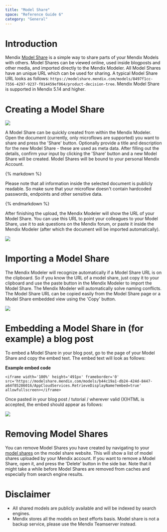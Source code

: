 ```yaml
---
title: "Model Share"
space: "Reference Guide 6"
category: "General"
---
```



# Introduction

Mendix [Model Share](https://modelshare.mendix.com/) is a simple way to share parts of your Mendix Models with others. Model Shares can be viewed online, used inside blogposts and other media, and imported directly to the Mendix Modeler. All Model Shares have an unique URL which can be used for sharing. A typical Model Share URL looks as follows: `https://modelshare.mendix.com/models/8497f1cc-7556-4297-9237-f014459ef064/product-decision-tree`. Mendix Model Share is supported in Mendix 5.14 and higher. 

# Creating a Model Share

![](attachments/16713690/16843858.png)

A Model Share can be quickly created from within the Mendix Modeler. Open the document (currently, only microflows are supported) you want to share and press the 'Share' button. Optionally provide a title and description for the new Model Share - these are used as meta data. After filling out the details, confirm your input by clicking the 'Share' button and a new Model Share will be created. Model Shares will be bound to your personal Mendix Account.

<div class="alert alert-info">{% markdown %}

Please note that all information inside the selected document is publicly readable. So make sure that your microflow doesn't contain hardcoded passwords, endpoints and other sensitive data.

{% endmarkdown %}</div>

After finishing the upload, the Mendix Modeler will show the URL of your Model Share. You can use this URL to point your colleagues to your Model Share, use it to ask questions on the Mendix forum, or paste it inside the Mendix Modeler (after which the document will be imported automatically).

![](attachments/16713690/16843859.png)

# Importing a Model Share

The Mendix Modeler will recognize automatically if a Model Share URL is on the clipboard. So if you know the URL of a model share, just copy it to your clipboard and use the paste button in the Mendix Modeler to import the Model Share. The Mendix Modeler will automatically solve naming conflicts. The Model Share URL can be copied easily from the Model Share page or a Model Share embedded view using the 'Copy' button.

![](attachments/16713690/16843857.png)

# Embedding a Model Share in (for example) a blog post

To embed a Model Share in your blog post, go to the page of your Model Share and copy the embed text. The embed text will look as follows:

**Example embed code**

```
<iframe width='100%' height='491px' frameborder='0' src='https://modelshare.mendix.com/models/b44c19a1-db24-424d-8447-a64f85286016/AppCloudServices.RetrieveDisplayName?embed=true' allowfullscreen></iframe>
```

Once pasted in your blog post / tutorial / wherever valid (X)HTML is accepted, the embed should appear as follows:

![](attachments/16713690/16843856.png)

# Removing Model Shares

You can remove Model Shares you have created by navigating to your [model shares](https://modelshare.mendix.com/mymodels/) on the model share website. This will show a list of model shares uploaded by your Mendix account. If you want to remove a Model Share, open it, and press the 'Delete' button in the side bar. Note that it might take a while before Model Shares are removed from caches and especially from search engine results.

# Disclaimer

*   All shared models are publicly available and will be indexed by search engines.
*   Mendix stores all the models on best efforts basis. Model share is not a backup service, please use the Mendix Teamserver instead.
